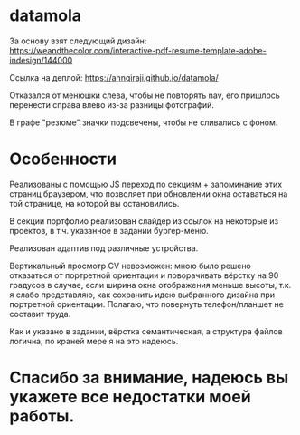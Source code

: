 # datamola
За основу взят следующий дизайн: https://weandthecolor.com/interactive-pdf-resume-template-adobe-indesign/144000

Ссылка на деплой: https://ahnqiraji.github.io/datamola/

Отказался от менюшки слева, чтобы не повторять nav, его пришлось перенести справа влево из-за разницы фотографий.

В графе "резюме" значки подсвечены, чтобы не сливались с фоном.

# Особенности

Реализованы с помощью JS переход по секциям + запоминание этих страниц браузером, что позволяет при обновлении окна оставаться на той странице, на которой вы остановились.

В секции портфолио реализован слайдер из ссылок на некоторые из проектов, в т.ч. указанное в задании бургер-меню.

Реализован адаптив под различные устройства.

Вертикальный просмотр CV невозможен: мною было решено отказаться от портретной ориентации и поворачивать вёрстку на 90 градусов в случае, если ширина окна отображения меньше высоты, т.к. я слабо представляю, как сохранить идею выбранного дизайна при портретной ориентации. Полагаю, что повернуть телефон/планшет не составит труда.

Как и указано в задании, вёрстка семантическая, а структура файлов логична, по краней мере я на это надеюсь.

# Спасибо за внимание, надеюсь вы укажете все недостатки моей работы.
